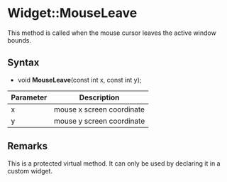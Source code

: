 # Widget::MouseLeave

This method is called when the mouse cursor leaves the active window bounds.

## Syntax

- void **MouseLeave**(const int x, const int y);


| Parameter | Description |
|---|---|
| x | mouse x screen coordinate |
| y | mouse y screen coordinate  |

## Remarks

This is a protected virtual method. It can only be used by declaring it in a custom widget.
